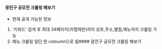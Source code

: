 ﻿#### 광진구 공모전 크롤링 해보기
- 현재 공개 가능한 정보
1. '키워드' 검색 후 최대 34페이지(카맵제한)까지 상호,주소,별점,메뉴까지 크롤링 가능
2. 메뉴 크롤링 일단 한 coloumn으로 됨#### 광진구 공모전 크롤링 해보기
